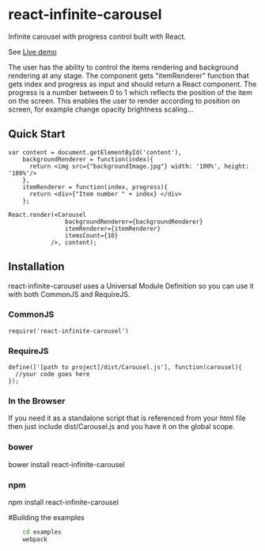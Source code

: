 # react-infinite-carousel
Infinite carousel with progress control built with React.

<p>See <a href="http://roeierez.github.io/react-infinite-carousel/demo/" target="_blank">Live demo</a></p>

The user has the ability to control the items rendering and background rendering at any stage.
The component gets "itemRenderer" function that gets index and progress as input and should return a React component.
The progress is a number between 0 to 1 which reflects the position of the item on the screen.
This enables the user to render according to position on screen, for example change opacity brightness scaling...

## Quick Start
```
var content = document.getElementById('content'),
    backgroundRenderer = function(index){
      return <img src={"backgroundImage.jpg"} width: '100%', height: '100%'/>
    },
    itemRenderer = function(index, progress){
      return <div>{"Item number " + index} </div>
    };
    
React.render(<Carousel
                backgroundRenderer={backgroundRenderer}
                itemRenderer={itemRenderer}
                itemsCount={10}
            />, content);

```
## Installation
react-infinite-carousel uses a Universal Module Definition so you can use it with both CommonJS and RequireJS.

### CommonJS
```
require('react-infinite-carousel')
```

### RequireJS
```
define(['[path to project]/dist/Carousel.js'], function(carousel){
  //your code goes here
});
```

### In the Browser
If you need it as a standalone script that is referenced from your html file then just include dist/Carousel.js and you have it on the global scope. 

### bower
bower install react-infinite-carousel

### npm
npm install react-infinite-carousel

#Building the examples
```bash
    cd examples
    webpack
```
